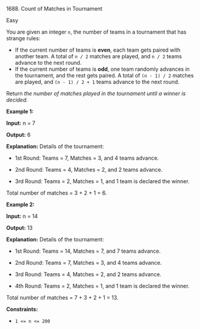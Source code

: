 1688\. Count of Matches in Tournament

Easy

You are given an integer `n`, the number of teams in a tournament that has strange rules:

*   If the current number of teams is **even**, each team gets paired with another team. A total of `n / 2` matches are played, and `n / 2` teams advance to the next round.
*   If the current number of teams is **odd**, one team randomly advances in the tournament, and the rest gets paired. A total of `(n - 1) / 2` matches are played, and `(n - 1) / 2 + 1` teams advance to the next round.

Return _the number of matches played in the tournament until a winner is decided._

**Example 1:**

**Input:** n = 7

**Output:** 6

**Explanation:** Details of the tournament:

- 1st Round: Teams = 7, Matches = 3, and 4 teams advance.

- 2nd Round: Teams = 4, Matches = 2, and 2 teams advance.

- 3rd Round: Teams = 2, Matches = 1, and 1 team is declared the winner.

Total number of matches = 3 + 2 + 1 = 6.

**Example 2:**

**Input:** n = 14

**Output:** 13

**Explanation:** Details of the tournament:

- 1st Round: Teams = 14, Matches = 7, and 7 teams advance.

- 2nd Round: Teams = 7, Matches = 3, and 4 teams advance.

- 3rd Round: Teams = 4, Matches = 2, and 2 teams advance.

- 4th Round: Teams = 2, Matches = 1, and 1 team is declared the winner.

Total number of matches = 7 + 3 + 2 + 1 = 13.

**Constraints:**

*   `1 <= n <= 200`